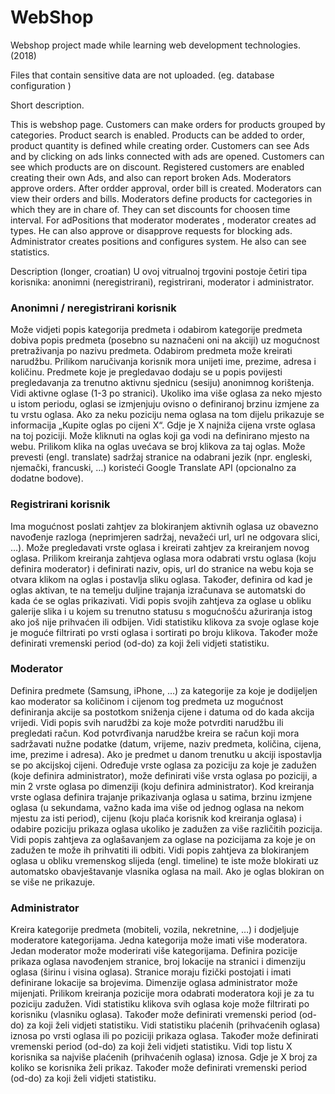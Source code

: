 # WebShop
Webshop project made while learning web development technologies. (2018) 

Files that contain sensitive data are not uploaded. (eg. database configuration )


Short description.

This is webshop page. Customers can make orders for products grouped by categories. Product search is enabled. Products can be added to order, product quantity is defined while creating order. 
Customers can see Ads and by clicking on ads links connected with ads are opened. 
Customers can see which products are on discount. 
Registered customers are enabled creating their own Ads, and also can report broken Ads. 
Moderators approve orders. After ordder approval, order bill is created. 
Moderators can view their orders and bills. 
Moderators define products for cactegories  in which they are in chare of.  They can set discounts for choosen time interval. 
For adPositions that moderator moderates , moderator creates ad types. He can also approve or disapprove requests for blocking ads. 
Administrator creates positions and configures system. He also can see statistics. 

Description (longer, croatian)
U ovoj vitrualnoj trgovini postoje četiri tipa korisnika: anonimni (neregistrirani), registrirani, moderator i administrator. 
        <h3>Anonimni / neregistrirani korisnik</h3>
        Može vidjeti popis kategorija predmeta i odabirom kategorije predmeta dobiva popis
predmeta (posebno su naznačeni oni na akciji) uz mogućnost pretraživanja po nazivu
predmeta.
Odabirom predmeta može kreirati narudžbu. Prilikom naručivanja korisnik mora unijeti ime,
prezime, adresa i količinu.
Predmete koje je pregledavao dodaju se u popis povijesti pregledavanja za trenutno aktivnu
sjednicu (sesiju) anonimnog korištenja.
Vidi aktivne oglase (1-3 po stranici). Ukoliko ima više oglasa za neko mjesto u istom periodu,
oglasi se izmjenjuju ovisno o definiranoj brzinu izmjene za tu vrstu oglasa. Ako za neku
poziciju nema oglasa na tom dijelu prikazuje se informacija „Kupite oglas po cijeni X“. Gdje je
X najniža cijena vrste oglasa na toj poziciji.
Može kliknuti na oglas koji ga vodi na definirano mjesto na webu. Prilikom klika na oglas
uvećava se broj klikova za taj oglas.
Može prevesti (engl. translate) sadržaj stranice na odabrani jezik (npr. engleski, njemački,
francuski, …) koristeći Google Translate API (opcionalno za dodatne bodove).
<h3>Registrirani korisnik</h3>
Ima mogućnost poslati zahtjev za blokiranjem aktivnih oglasa uz obavezno navođenje razloga
(neprimjeren sadržaj, nevažeći url, url ne odgovara slici, …).
Može pregledavati vrste oglasa i kreirati zahtjev za kreiranjem novog oglasa. Prilikom
kreiranja zahtjeva oglasa mora odabrati vrstu oglasa (koju definira moderator) i definirati
naziv, opis, url do stranice na webu koja se otvara klikom na oglas i postavlja sliku oglasa.
Također, definira od kad je oglas aktivan, te na temelju duljine trajanja izračunava se
automatski do kada će se oglas prikazivati.
Vidi popis svojih zahtjeva za oglase u obliku galerije slika i u kojem su trenutno statusu s
mogućnošću ažuriranja istog ako još nije prihvaćen ili odbijen.
Vidi statistiku klikova za svoje oglase koje je moguće filtrirati po vrsti oglasa i sortirati po
broju klikova. Također može definirati vremenski period (od-do) za koji želi vidjeti statistiku.
<h3>Moderator</h3>
Definira predmete (Samsung, iPhone, …) za kategorije za koje je dodijeljen kao moderator sa
količinom i cijenom tog predmeta uz mogućnost definiranja akcije sa postotkom sniženja
cijene i datuma od do kada akcija vrijedi.
 Vidi popis svih narudžbi za koje može potvrditi narudžbu ili pregledati račun. Kod
potvrđivanja narudžbe kreira se račun koji mora sadržavati nužne podatke (datum, vrijeme,
naziv predmeta, količina, cijena, ime, prezime i adresa). Ako je predmet u danom trenutku u
akciji ispostavlja se po akcijskoj cijeni.
 Određuje vrste oglasa za poziciju za koje je zadužen (koje definira administrator), može
definirati više vrsta oglasa po poziciji, a min 2 vrste oglasa po dimenziji (koju definira
administrator). Kod kreiranja vrste oglasa definira trajanje prikazivanja oglasa u satima,
brzinu izmjene oglasa (u sekundama, važno kada ima više od jednog oglasa na nekom mjestu
za isti period), cijenu (koju plaća korisnik kod kreiranja oglasa) i odabire poziciju prikaza
oglasa ukoliko je zadužen za više različitih pozicija.
 Vidi popis zahtjeva za oglašavanjem za oglase na pozicijama za koje je on zadužen te može ih
prihvatiti ili odbiti.
 Vidi popis zahtjeva za blokiranjem oglasa u obliku vremenskog slijeda (engl. timeline) te iste
može blokirati uz automatsko obavještavanje vlasnika oglasa na mail. Ako je oglas blokiran
on se više ne prikazuje.
<h3>Administrator</h3>
Kreira kategorije predmeta (mobiteli, vozila, nekretnine, …) i dodjeljuje moderatore
kategorijama. Jedna kategorija može imati više moderatora. Jedan moderator može
moderirati više kategorijama.
 Definira pozicije prikaza oglasa navođenjem stranice, broj lokacije na stranici i dimenziju
oglasa (širinu i visina oglasa). Stranice moraju fizički postojati i imati definirane lokacije sa
brojevima. Dimenzije oglasa administrator može mijenjati. Prilikom kreiranja pozicije mora
odabrati moderatora koji je za tu poziciju zadužen.
 Vidi statistiku klikova svih oglasa koje može filtrirati po korisniku (vlasniku oglasa). Također
može definirati vremenski period (od-do) za koji želi vidjeti statistiku.
 Vidi statistiku plaćenih (prihvaćenih oglasa) iznosa po vrsti oglasa ili po poziciji prikaza oglasa.
Također može definirati vremenski period (od-do) za koji želi vidjeti statistiku.
Vidi top listu X korisnika sa najviše plaćenih (prihvaćenih oglasa) iznosa. Gdje je X broj za
koliko se korisnika želi prikaz. Također može definirati vremenski period (od-do) za koji želi
vidjeti statistiku.
    </div>
    <div>    
